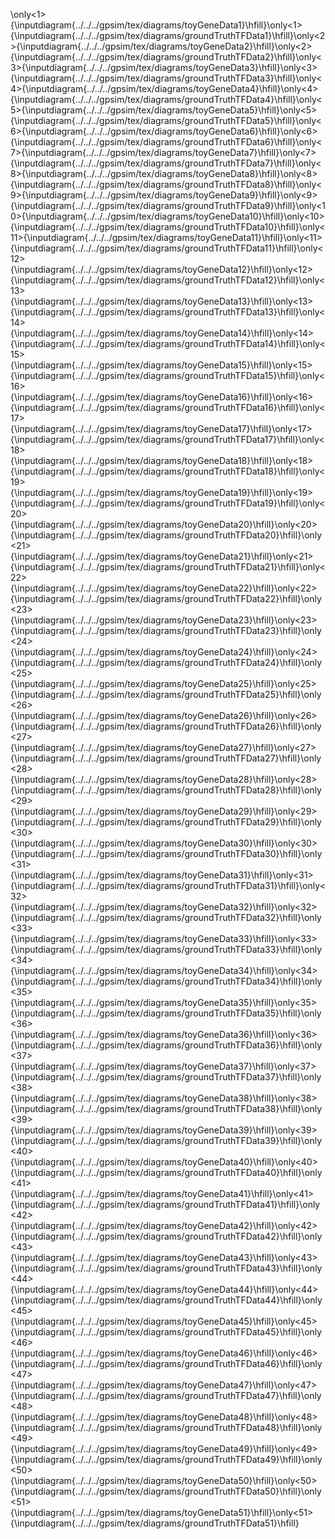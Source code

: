 \only<1>{\inputdiagram{../../../gpsim/tex/diagrams/toyGeneData1}\hfill}\only<1>{\inputdiagram{../../../gpsim/tex/diagrams/groundTruthTFData1}\hfill}\only<2>{\inputdiagram{../../../gpsim/tex/diagrams/toyGeneData2}\hfill}\only<2>{\inputdiagram{../../../gpsim/tex/diagrams/groundTruthTFData2}\hfill}\only<3>{\inputdiagram{../../../gpsim/tex/diagrams/toyGeneData3}\hfill}\only<3>{\inputdiagram{../../../gpsim/tex/diagrams/groundTruthTFData3}\hfill}\only<4>{\inputdiagram{../../../gpsim/tex/diagrams/toyGeneData4}\hfill}\only<4>{\inputdiagram{../../../gpsim/tex/diagrams/groundTruthTFData4}\hfill}\only<5>{\inputdiagram{../../../gpsim/tex/diagrams/toyGeneData5}\hfill}\only<5>{\inputdiagram{../../../gpsim/tex/diagrams/groundTruthTFData5}\hfill}\only<6>{\inputdiagram{../../../gpsim/tex/diagrams/toyGeneData6}\hfill}\only<6>{\inputdiagram{../../../gpsim/tex/diagrams/groundTruthTFData6}\hfill}\only<7>{\inputdiagram{../../../gpsim/tex/diagrams/toyGeneData7}\hfill}\only<7>{\inputdiagram{../../../gpsim/tex/diagrams/groundTruthTFData7}\hfill}\only<8>{\inputdiagram{../../../gpsim/tex/diagrams/toyGeneData8}\hfill}\only<8>{\inputdiagram{../../../gpsim/tex/diagrams/groundTruthTFData8}\hfill}\only<9>{\inputdiagram{../../../gpsim/tex/diagrams/toyGeneData9}\hfill}\only<9>{\inputdiagram{../../../gpsim/tex/diagrams/groundTruthTFData9}\hfill}\only<10>{\inputdiagram{../../../gpsim/tex/diagrams/toyGeneData10}\hfill}\only<10>{\inputdiagram{../../../gpsim/tex/diagrams/groundTruthTFData10}\hfill}\only<11>{\inputdiagram{../../../gpsim/tex/diagrams/toyGeneData11}\hfill}\only<11>{\inputdiagram{../../../gpsim/tex/diagrams/groundTruthTFData11}\hfill}\only<12>{\inputdiagram{../../../gpsim/tex/diagrams/toyGeneData12}\hfill}\only<12>{\inputdiagram{../../../gpsim/tex/diagrams/groundTruthTFData12}\hfill}\only<13>{\inputdiagram{../../../gpsim/tex/diagrams/toyGeneData13}\hfill}\only<13>{\inputdiagram{../../../gpsim/tex/diagrams/groundTruthTFData13}\hfill}\only<14>{\inputdiagram{../../../gpsim/tex/diagrams/toyGeneData14}\hfill}\only<14>{\inputdiagram{../../../gpsim/tex/diagrams/groundTruthTFData14}\hfill}\only<15>{\inputdiagram{../../../gpsim/tex/diagrams/toyGeneData15}\hfill}\only<15>{\inputdiagram{../../../gpsim/tex/diagrams/groundTruthTFData15}\hfill}\only<16>{\inputdiagram{../../../gpsim/tex/diagrams/toyGeneData16}\hfill}\only<16>{\inputdiagram{../../../gpsim/tex/diagrams/groundTruthTFData16}\hfill}\only<17>{\inputdiagram{../../../gpsim/tex/diagrams/toyGeneData17}\hfill}\only<17>{\inputdiagram{../../../gpsim/tex/diagrams/groundTruthTFData17}\hfill}\only<18>{\inputdiagram{../../../gpsim/tex/diagrams/toyGeneData18}\hfill}\only<18>{\inputdiagram{../../../gpsim/tex/diagrams/groundTruthTFData18}\hfill}\only<19>{\inputdiagram{../../../gpsim/tex/diagrams/toyGeneData19}\hfill}\only<19>{\inputdiagram{../../../gpsim/tex/diagrams/groundTruthTFData19}\hfill}\only<20>{\inputdiagram{../../../gpsim/tex/diagrams/toyGeneData20}\hfill}\only<20>{\inputdiagram{../../../gpsim/tex/diagrams/groundTruthTFData20}\hfill}\only<21>{\inputdiagram{../../../gpsim/tex/diagrams/toyGeneData21}\hfill}\only<21>{\inputdiagram{../../../gpsim/tex/diagrams/groundTruthTFData21}\hfill}\only<22>{\inputdiagram{../../../gpsim/tex/diagrams/toyGeneData22}\hfill}\only<22>{\inputdiagram{../../../gpsim/tex/diagrams/groundTruthTFData22}\hfill}\only<23>{\inputdiagram{../../../gpsim/tex/diagrams/toyGeneData23}\hfill}\only<23>{\inputdiagram{../../../gpsim/tex/diagrams/groundTruthTFData23}\hfill}\only<24>{\inputdiagram{../../../gpsim/tex/diagrams/toyGeneData24}\hfill}\only<24>{\inputdiagram{../../../gpsim/tex/diagrams/groundTruthTFData24}\hfill}\only<25>{\inputdiagram{../../../gpsim/tex/diagrams/toyGeneData25}\hfill}\only<25>{\inputdiagram{../../../gpsim/tex/diagrams/groundTruthTFData25}\hfill}\only<26>{\inputdiagram{../../../gpsim/tex/diagrams/toyGeneData26}\hfill}\only<26>{\inputdiagram{../../../gpsim/tex/diagrams/groundTruthTFData26}\hfill}\only<27>{\inputdiagram{../../../gpsim/tex/diagrams/toyGeneData27}\hfill}\only<27>{\inputdiagram{../../../gpsim/tex/diagrams/groundTruthTFData27}\hfill}\only<28>{\inputdiagram{../../../gpsim/tex/diagrams/toyGeneData28}\hfill}\only<28>{\inputdiagram{../../../gpsim/tex/diagrams/groundTruthTFData28}\hfill}\only<29>{\inputdiagram{../../../gpsim/tex/diagrams/toyGeneData29}\hfill}\only<29>{\inputdiagram{../../../gpsim/tex/diagrams/groundTruthTFData29}\hfill}\only<30>{\inputdiagram{../../../gpsim/tex/diagrams/toyGeneData30}\hfill}\only<30>{\inputdiagram{../../../gpsim/tex/diagrams/groundTruthTFData30}\hfill}\only<31>{\inputdiagram{../../../gpsim/tex/diagrams/toyGeneData31}\hfill}\only<31>{\inputdiagram{../../../gpsim/tex/diagrams/groundTruthTFData31}\hfill}\only<32>{\inputdiagram{../../../gpsim/tex/diagrams/toyGeneData32}\hfill}\only<32>{\inputdiagram{../../../gpsim/tex/diagrams/groundTruthTFData32}\hfill}\only<33>{\inputdiagram{../../../gpsim/tex/diagrams/toyGeneData33}\hfill}\only<33>{\inputdiagram{../../../gpsim/tex/diagrams/groundTruthTFData33}\hfill}\only<34>{\inputdiagram{../../../gpsim/tex/diagrams/toyGeneData34}\hfill}\only<34>{\inputdiagram{../../../gpsim/tex/diagrams/groundTruthTFData34}\hfill}\only<35>{\inputdiagram{../../../gpsim/tex/diagrams/toyGeneData35}\hfill}\only<35>{\inputdiagram{../../../gpsim/tex/diagrams/groundTruthTFData35}\hfill}\only<36>{\inputdiagram{../../../gpsim/tex/diagrams/toyGeneData36}\hfill}\only<36>{\inputdiagram{../../../gpsim/tex/diagrams/groundTruthTFData36}\hfill}\only<37>{\inputdiagram{../../../gpsim/tex/diagrams/toyGeneData37}\hfill}\only<37>{\inputdiagram{../../../gpsim/tex/diagrams/groundTruthTFData37}\hfill}\only<38>{\inputdiagram{../../../gpsim/tex/diagrams/toyGeneData38}\hfill}\only<38>{\inputdiagram{../../../gpsim/tex/diagrams/groundTruthTFData38}\hfill}\only<39>{\inputdiagram{../../../gpsim/tex/diagrams/toyGeneData39}\hfill}\only<39>{\inputdiagram{../../../gpsim/tex/diagrams/groundTruthTFData39}\hfill}\only<40>{\inputdiagram{../../../gpsim/tex/diagrams/toyGeneData40}\hfill}\only<40>{\inputdiagram{../../../gpsim/tex/diagrams/groundTruthTFData40}\hfill}\only<41>{\inputdiagram{../../../gpsim/tex/diagrams/toyGeneData41}\hfill}\only<41>{\inputdiagram{../../../gpsim/tex/diagrams/groundTruthTFData41}\hfill}\only<42>{\inputdiagram{../../../gpsim/tex/diagrams/toyGeneData42}\hfill}\only<42>{\inputdiagram{../../../gpsim/tex/diagrams/groundTruthTFData42}\hfill}\only<43>{\inputdiagram{../../../gpsim/tex/diagrams/toyGeneData43}\hfill}\only<43>{\inputdiagram{../../../gpsim/tex/diagrams/groundTruthTFData43}\hfill}\only<44>{\inputdiagram{../../../gpsim/tex/diagrams/toyGeneData44}\hfill}\only<44>{\inputdiagram{../../../gpsim/tex/diagrams/groundTruthTFData44}\hfill}\only<45>{\inputdiagram{../../../gpsim/tex/diagrams/toyGeneData45}\hfill}\only<45>{\inputdiagram{../../../gpsim/tex/diagrams/groundTruthTFData45}\hfill}\only<46>{\inputdiagram{../../../gpsim/tex/diagrams/toyGeneData46}\hfill}\only<46>{\inputdiagram{../../../gpsim/tex/diagrams/groundTruthTFData46}\hfill}\only<47>{\inputdiagram{../../../gpsim/tex/diagrams/toyGeneData47}\hfill}\only<47>{\inputdiagram{../../../gpsim/tex/diagrams/groundTruthTFData47}\hfill}\only<48>{\inputdiagram{../../../gpsim/tex/diagrams/toyGeneData48}\hfill}\only<48>{\inputdiagram{../../../gpsim/tex/diagrams/groundTruthTFData48}\hfill}\only<49>{\inputdiagram{../../../gpsim/tex/diagrams/toyGeneData49}\hfill}\only<49>{\inputdiagram{../../../gpsim/tex/diagrams/groundTruthTFData49}\hfill}\only<50>{\inputdiagram{../../../gpsim/tex/diagrams/toyGeneData50}\hfill}\only<50>{\inputdiagram{../../../gpsim/tex/diagrams/groundTruthTFData50}\hfill}\only<51>{\inputdiagram{../../../gpsim/tex/diagrams/toyGeneData51}\hfill}\only<51>{\inputdiagram{../../../gpsim/tex/diagrams/groundTruthTFData51}\hfill}
